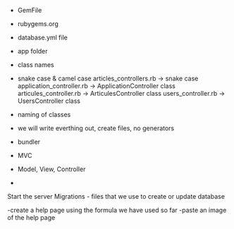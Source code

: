 - GemFile
- rubygems.org
- database.yml file
- app folder
- class names

- snake case & camel case
articles_controllers.rb   -> snake case
application_controller.rb -> ApplicationController class
articules_controller.rb   -> ArticulesController class
users_controller.rb       -> UsersController class   

- naming of classes
- we will write everthing out, create files, no generators
- bundler

- MVC
- Model, View, Controller
-
Start the server
Migrations - files that we use to create or update database

-create a help page using the formula we have used so far
-paste an image of the help page
